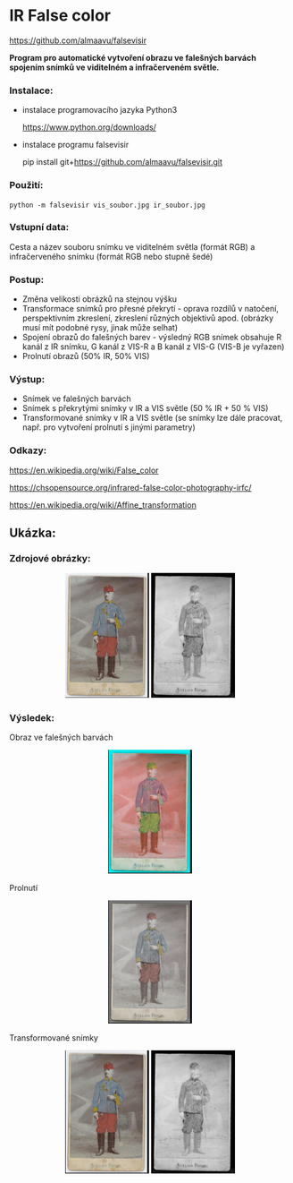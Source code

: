 # IR False color
https://github.com/almaavu/falsevisir

**Program pro automatické vytvoření obrazu ve falešných barvách spojením snímků ve viditelném a infračerveném světle.**

### Instalace:
- instalace programovacího jazyka Python3

    https://www.python.org/downloads/
    
- instalace programu falsevisir

    pip install git+https://github.com/almaavu/falsevisir.git

### Použití:
    python -m falsevisir vis_soubor.jpg ir_soubor.jpg  

### Vstupní data:
Cesta a název souboru snímku ve viditelném světla (formát RGB) a infračerveného snímku (formát RGB nebo stupně šedé)

### Postup:
- Změna velikosti obrázků na stejnou výšku
- Transformace snímků pro přesné překrytí - oprava rozdílů v natočení, perspektivním zkreslení, zkreslení různých objektivů apod. (obrázky musí mít podobné rysy, jinak  může selhat)
- Spojení obrazů do falešných barev - výsledný RGB snímek obsahuje R kanál z IR snímku,
     G kanál z VIS-R a B kanál z VIS-G (VIS-B je vyřazen)
- Prolnutí obrazů (50% IR, 50% VIS)

### Výstup:
- Snímek ve falešných barvách
- Snímek s překrytými snímky v IR a VIS světle (50 % IR + 50 % VIS)
- Transformované snímky v IR a VIS světle (se snímky lze dále pracovat, např. pro vytvoření prolnutí s jinými parametry)

### Odkazy:

https://en.wikipedia.org/wiki/False_color

https://chsopensource.org/infrared-false-color-photography-irfc/

https://en.wikipedia.org/wiki/Affine_transformation


## Ukázka:

### Zdrojové obrázky:
<p align="center">
  <img src="samples/vis_image.jpg" width="150" title="">
  <img src="samples/ir_image.jpg" width="150" alt="">
</p>

### Výsledek:
Obraz ve falešných barvách
<p align="center">
  <img src="samples/false_color_images/ir_image_vis_image_falsecolor.png" width="150">
</p>
Prolnutí
<p align="center">
  <img src="samples/false_color_images/ir_image_vis_image_blend.png" width="150">
</p>
Transformované snímky
<p align="center">
  <img src="samples/false_color_images/ir_image_vis_image_vi_warp.png" width="150">
    <img src="samples/false_color_images/ir_image_vis_image_ir_warp.png" width="150">
</p>
